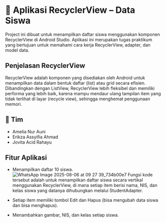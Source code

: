 # 📱 Aplikasi RecyclerView – Data Siswa
Project ini dibuat untuk menampilkan daftar siswa menggunakan komponen RecyclerView di Android Studio. 
Aplikasi ini merupakan tugas praktikum yang bertujuan untuk memahami cara kerja RecyclerView, adapter, dan model data.

## Penjelasan RecyclerView
RecyclerView adalah komponen yang disediakan oleh Android untuk menampilkan data dalam bentuk daftar (list) atau grid secara efisien. 
Dibandingkan dengan ListView, RecyclerView lebih fleksibel dan memiliki performa yang lebih baik, 
karena mampu mendaur ulang tampilan item yang tidak terlihat di layar (recycle view), sehingga menghemat penggunaan memori.

## 👥 Tim
- Amelia Nur Auni 
- Erikza Assyifia Ahmad
- Jovita Acid Rahayu 


## Fitur Aplikasi
- Menampilkan daftar 10 siswa.
  ![WhatsApp Image 2025-08-06 at 09 27 39_734b00e7](https://github.com/user-attachments/assets/8bcfb8eb-8fa7-404f-b83f-20c503b0c63c)
Fungsi kode tersebut adalah untuk menampilkan daftar siswa secara vertikal menggunakan RecyclerView, di mana setiap item berisi nama, NIS, dan kelas siswa yang datanya dihubungkan melalui StudentAdapter.

- Setiap item memiliki tombol Edit dan Hapus (bisa mengubah data siswa dan bisa menghapus).
- Menambahkan gambar, NIS, dan kelas setiap siswa.
